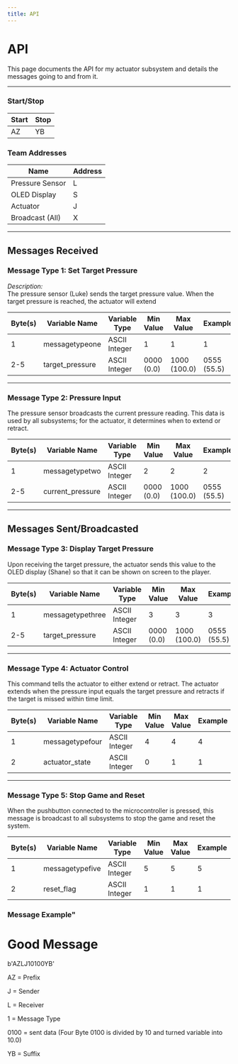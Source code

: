 ```yaml
---
title: API
---
```


# API

This page documents the API for my actuator subsystem and details the messages going to and from it.

---

### Start/Stop 

| Start              | Stop |
|-------------------|---------|
| AZ                 | YB     |


### Team Addresses

| Name              | Address |
|-------------------|---------|
| Pressure Sensor   | L       |
| OLED Display      | S       |
| Actuator          | J       |
| Broadcast (All)   | X       |

---

## Messages Received

### Message Type 1: Set Target Pressure
*Description:*  
The pressure sensor (Luke) sends the target pressure value. When the target pressure is reached, the actuator will extend

| Byte(s) | Variable Name    | Variable Type | Min Value | Max Value | Example |
|---------|------------------|---------------|-----------|-----------|---------|
| 1        | messagetypeone  | ASCII Integer        | 1         |   1         |  1       |
| 2-5     | target_pressure  | ASCII Integer  | 0000 (0.0) | 1000 (100.0) | 0555 (55.5) |

---

### Message Type 2: Pressure Input
  
The pressure sensor broadcasts the current pressure reading. This data is used by all subsystems; for the actuator, it determines when to extend or retract.

| Byte(s) | Variable Name     | Variable Type | Min Value | Max Value | Example |
|---------|-------------------|---------------|-----------|-----------|---------|
| 1        | messagetypetwo  |  ASCII Integer        | 2        |   2         |  2       |
| 2-5    | current_pressure  | ASCII Integer  | 0000 (0.0) | 1000 (100.0) | 0555 (55.5) |

---

## Messages Sent/Broadcasted

### Message Type 3: Display Target Pressure
 
Upon receiving the target pressure, the actuator sends this value to the OLED display (Shane) so that it can be shown on screen to the player.

| Byte(s) | Variable Name    | Variable Type | Min Value | Max Value | Example |
|---------|------------------|---------------|-----------|-----------|---------|
| 1        | messagetypethree  | ASCII Integer         | 3        |   3        |  3      |
| 2-5    | target_pressure  | ASCII Integer  | 0000 (0.0) | 1000 (100.0) | 0555 (55.5) |

---

### Message Type 4: Actuator Control

This command tells the actuator to either extend or retract. The actuator extends when the pressure input equals the target pressure and retracts if the target is missed within time limit.

| Byte(s) | Variable Name | Variable Type | Min Value | Max Value | Example |
|---------|---------------|---------------|-----------|-----------|---------|
| 1       | messagetypefour | ASCII Integer   | 4         | 4          | 4      |
| 2       | actuator_state| ASCII Integer      | 0         | 1         | 1       |

---

### Message Type 5: Stop Game and Reset
  
When the pushbutton connected to the microcontroller is pressed, this message is broadcast to all subsystems to stop the game and reset the system.

| Byte(s) | Variable Name | Variable Type | Min Value | Max Value | Example |
|---------|---------------|---------------|-----------|-----------|---------|
| 1       | messagetypefive | ASCII Integer     | 5        | 5          | 5       |
| 2       | reset_flag    | ASCII Integer       | 1         | 1         | 1       |

### Message Example"

# Good Message

b'AZLJ10100YB'

AZ = Prefix

J = Sender

L = Receiver

1 = Message Type

0100 = sent data (Four Byte 0100 is divided by 10 and turned variable into 10.0)

YB = Suffix

